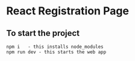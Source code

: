 # React Registration Page

## To start the project 

```
npm i   - this installs node_modules
npm run dev - this starts the web app
```